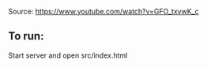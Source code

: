 Source: https://www.youtube.com/watch?v=GFO_txvwK_c

## To run:

Start server and open src/index.html
